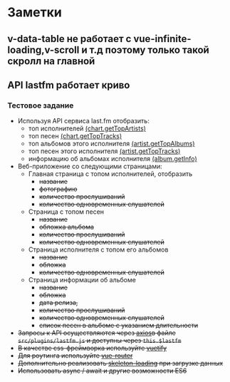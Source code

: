 # Заметки 
## v-data-table не работает с vue-infinite-loading,v-scroll и т.д поэтому только такой скролл на главной
## API lastfm работает криво
### Тестовое задание 
- Используя API сервиса last.fm отобразить:
    - топ исполнителей [(chart.getTopArtists)](https://www.last.fm/api/show/chart.getTopArtists)
    - топ песен [(chart.getTopTracks)](https://www.last.fm/api/show/chart.getTopTracks)
    - топ альбомов этого исполнителя [(artist.getTopAlbums)](https://www.last.fm/api/show/artist.getTopAlbums)
    - топ песен этого исполнителя [(artist.getTopTracks)](https://www.last.fm/api/show/artist.getTopTracks)  
    - информацию об альбомах исполнителя [(album.getInfo)](https://www.last.fm/api/show/album.getInfo)
- Веб-приложение со следующими страницами:
    - Главная страница с топом исполнителей, отобразить
        - ~~название~~
        - ~~фотографию~~
        - ~~количество прослушиваний~~
        - ~~количество одновременных слушателей~~     
    - Страница с топом песен
        - ~~название~~
        - ~~обложка альбома~~
        - ~~количество прослушиваний~~
        - ~~количество одновременных слушателей~~        
    - Страница исполнителя с топом его альбомов     
        - ~~название~~
        - ~~обложка~~
        - ~~количество одновременных слушателей~~
    - Страница информации об альбоме
        - ~~название~~
        - ~~обложка~~
        - ~~дата релиза,~~ 
        - ~~количество прослушиваний~~
        - ~~количество одновременных слушателей~~
        - ~~список песен в альбоме с указанием длительности~~
- ~~Запросы к API осуществляются через [axios](https://github.com/axios/axios)в файле ``src/plugins/lastfm.js`` и доступны через ``this.$lastfm``~~
- ~~В качестве css-фреймворка используйте [vuetify](https://vuetifyjs.com/ru/)~~
- ~~Для роутинга используйте [vue-router](https://router.vuejs.org/ru/)~~            
- ~~Дополнительно реализовать [skeleton-loading](https://vuetifyjs.com/ru/components/skeleton-loaders/) при загрузке данных~~
- ~~Использовать async / await и другие возможности ES6~~
